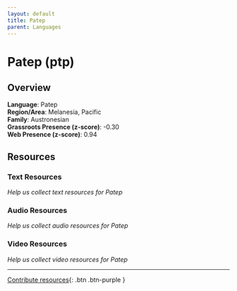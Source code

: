 ```yaml
---
layout: default
title: Patep
parent: Languages
---
```


# Patep (ptp)

## Overview

**Language**: Patep  
**Region/Area**: Melanesia, Pacific  
**Family**: Austronesian  
**Grassroots Presence (z-score)**: -0.30  
**Web Presence (z-score)**: 0.94  

## Resources

### Text Resources
*Help us collect text resources for Patep*

### Audio Resources
*Help us collect audio resources for Patep*

### Video Resources
*Help us collect video resources for Patep*

---

[Contribute resources](https://forms.office.com/e/1SfLJx3u1r){: .btn .btn-purple }
